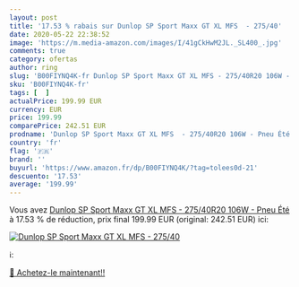 ```yaml
---
layout: post
title: '17.53 % rabais sur Dunlop SP Sport Maxx GT XL MFS  - 275/40'
date: 2020-05-22 22:38:52
image: 'https://m.media-amazon.com/images/I/41gCkHwM2JL._SL400_.jpg'
comments: true
category: ofertas
author: ring
slug: 'B00FIYNQ4K-fr Dunlop SP Sport Maxx GT XL MFS - 275/40R20 106W - Pneu Été'
sku: 'B00FIYNQ4K-fr'
tags: [  ]
actualPrice: 199.99 EUR
currency: EUR
price: 199.99
comparePrice: 242.51 EUR
prodname: 'Dunlop SP Sport Maxx GT XL MFS  - 275/40R20 106W - Pneu Été'
country: 'fr'
flag: '🇫🇷'
brand: ''
buyurl: 'https://www.amazon.fr/dp/B00FIYNQ4K/?tag=tolees0d-21'
descuento: '17.53'
average: '199.99'
---
```


Vous avez [Dunlop SP Sport Maxx GT XL MFS  - 275/40R20 106W - Pneu Été](https://www.amazon.fr/dp/B00FIYNQ4K/?tag=tolees0d-21)  à  17.53 % de réduction, prix final  199.99 EUR (original: 242.51 EUR) ici:

[![Dunlop SP Sport Maxx GT XL MFS  - 275/40](https://m.media-amazon.com/images/I/41gCkHwM2JL._SL400_.jpg)](https://www.amazon.fr/dp/B00FIYNQ4K/?tag=tolees0d-21)

ℹ️:


[🛒 Achetez-le maintenant!!](https://www.amazon.fr/dp/B00FIYNQ4K/?tag=tolees0d-21)
